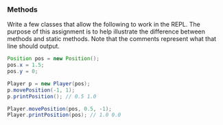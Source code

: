 ### Methods

Write a few classes that allow the following to work in the REPL. The purpose of this assignment is to help illustrate the difference between methods and static methods. Note that the comments represent what that line should output.

```java
Position pos = new Position();
pos.x = 1.5;
pos.y = 0;

Player p = new Player(pos);
p.movePosition(-1, 1);
p.printPosition(); // 0.5 1.0

Player.movePosition(pos, 0.5, -1);
Player.printPosition(pos); // 1.0 0.0
```
